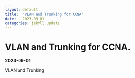 ```yaml
---
layout: default
title:  "VLAN and Trunking for CCNA"
date:   2023-09-01
categories: jekyll update
---
```


# VLAN and Trunking for CCNA.
**2023-09-01**

VLAN and Trunking
